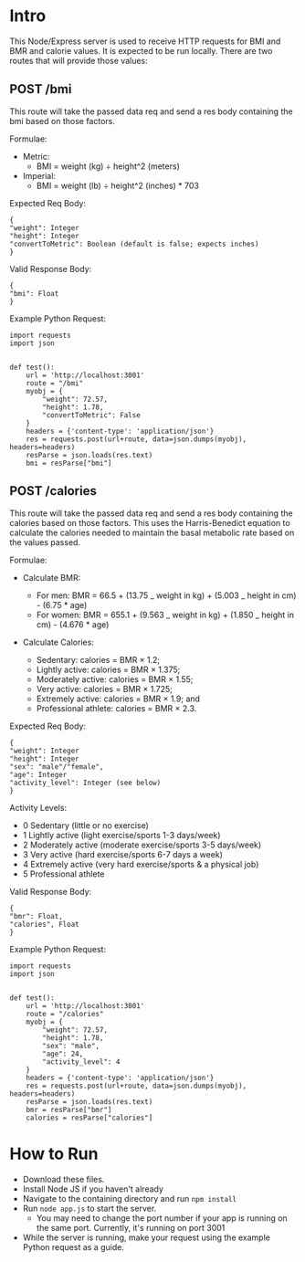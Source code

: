 # Intro

This Node/Express server is used to receive HTTP requests for BMI and BMR and calorie values. It is expected to be run locally. There are two routes that will provide those values:

## POST /bmi

This route will take the passed data req and send a res body containing the bmi based on those factors.

Formulae:

- Metric:
  - BMI = weight (kg) ÷ height^2 (meters)
- Imperial:
  - BMI = weight (lb) ÷ height^2 (inches) \* 703

Expected Req Body:

```
{
"weight": Integer
"height": Integer
"convertToMetric": Boolean (default is false; expects inches)
}
```

Valid Response Body:

```
{
"bmi": Float
}
```

Example Python Request:

```
import requests
import json


def test():
    url = 'http://localhost:3001'
    route = "/bmi"
    myobj = {
        "weight": 72.57,
        "height": 1.78,
        "convertToMetric": False
    }
    headers = {'content-type': 'application/json'}
    res = requests.post(url+route, data=json.dumps(myobj), headers=headers)
    resParse = json.loads(res.text)
    bmi = resParse["bmi"]

```

## POST /calories

This route will take the passed data req and send a res body containing the calories based on those factors. This uses the Harris-Benedict equation to calculate the calories needed to maintain the basal metabolic rate based on the values passed.

Formulae:

- Calculate BMR:

  - For men: BMR = 66.5 + (13.75 _ weight in kg) + (5.003 _ height in cm) - (6.75 \* age)
  - For women: BMR = 655.1 + (9.563 _ weight in kg) + (1.850 _ height in cm) - (4.676 \* age)
- Calculate Calories:

  - Sedentary: calories = BMR × 1.2;
  - Lightly active: calories = BMR × 1.375;
  - Moderately active: calories = BMR × 1.55;
  - Very active: calories = BMR × 1.725;
  - Extremely active: calories = BMR × 1.9; and
  - Professional athlete: calories = BMR × 2.3.

Expected Req Body:

```
{
"weight": Integer
"height": Integer
"sex": "male"/"female",
"age": Integer
"activity_level": Integer (see below)
}
```

Activity Levels:

- 0 Sedentary (little or no exercise)
- 1 Lightly active (light exercise/sports 1-3 days/week)
- 2 Moderately active (moderate exercise/sports 3-5 days/week)
- 3 Very active (hard exercise/sports 6-7 days a week)
- 4 Extremely active (very hard exercise/sports & a physical job)
- 5 Professional athlete

Valid Response Body:

```
{
"bmr": Float,
"calories", Float
}
```

Example Python Request:

```
import requests
import json


def test():
    url = 'http://localhost:3001'
    route = "/calories"
    myobj = {
        "weight": 72.57,
        "height": 1.78,
        "sex": "male",
        "age": 24,
        "activity_level": 4
    }
    headers = {'content-type': 'application/json'}
    res = requests.post(url+route, data=json.dumps(myobj), headers=headers)
    resParse = json.loads(res.text)
    bmr = resParse["bmr"]
    calories = resParse["calories"]
```

# How to Run

- Download these files.
- Install Node JS if you haven't already
- Navigate to the containing directory and run `npm install`
- Run `node app.js` to start the server.
  - You may need to change the port number if your app is running on the same port. Currently, it's running on port 3001
- While the server is running, make your request using the example Python request as a guide.

